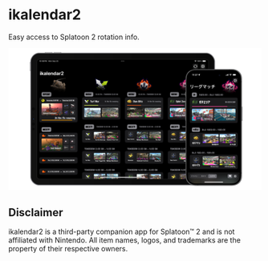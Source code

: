 # ikalendar2

Easy access to Splatoon 2 rotation info.

![Preview](./Resources/Preview.png)

## Disclaimer

ikalendar2 is a third-party companion app for Splatoon™ 2 and is not affiliated with Nintendo. All item names, logos, and trademarks are the property of their respective owners.
